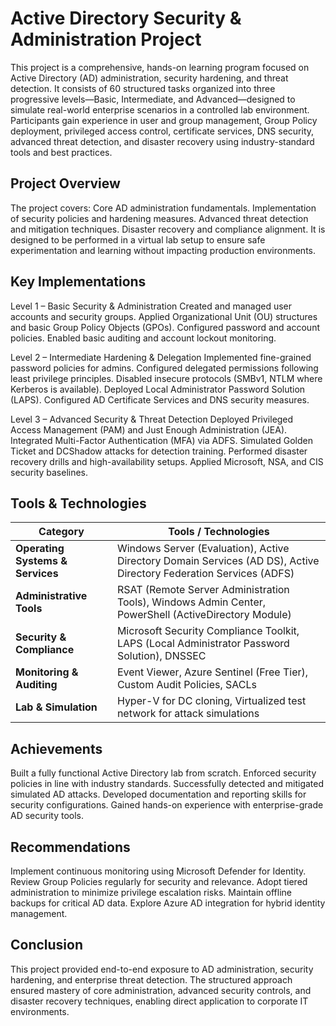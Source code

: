 
# Active Directory Security & Administration Project
This project is a comprehensive, hands-on learning program focused on Active Directory (AD) administration, security hardening, and threat detection.
It consists of 60 structured tasks organized into three progressive levels—Basic, Intermediate, and Advanced—designed to simulate real-world enterprise scenarios in a controlled lab environment.
Participants gain experience in user and group management, Group Policy deployment, privileged access control, certificate services, DNS security, advanced threat detection, and disaster recovery using industry-standard tools and best practices.

## Project Overview
The project covers:
Core AD administration fundamentals.
Implementation of security policies and hardening measures.
Advanced threat detection and mitigation techniques.
Disaster recovery and compliance alignment.
It is designed to be performed in a virtual lab setup to ensure safe experimentation and learning without impacting production environments.

## Key Implementations
Level 1 – Basic Security & Administration
Created and managed user accounts and security groups.
Applied Organizational Unit (OU) structures and basic Group Policy Objects (GPOs).
Configured password and account policies.
Enabled basic auditing and account lockout monitoring.

Level 2 – Intermediate Hardening & Delegation
Implemented fine-grained password policies for admins.
Configured delegated permissions following least privilege principles.
Disabled insecure protocols (SMBv1, NTLM where Kerberos is available).
Deployed Local Administrator Password Solution (LAPS).
Configured AD Certificate Services and DNS security measures.

Level 3 – Advanced Security & Threat Detection
Deployed Privileged Access Management (PAM) and Just Enough Administration (JEA).
Integrated Multi-Factor Authentication (MFA) via ADFS.
Simulated Golden Ticket and DCShadow attacks for detection training.
Performed disaster recovery drills and high-availability setups.
Applied Microsoft, NSA, and CIS security baselines.

## Tools & Technologies
| Category                         | Tools / Technologies                                                                                               |
| -------------------------------- | ------------------------------------------------------------------------------------------------------------------ |
| **Operating Systems & Services** | Windows Server (Evaluation), Active Directory Domain Services (AD DS), Active Directory Federation Services (ADFS) |
| **Administrative Tools**         | RSAT (Remote Server Administration Tools), Windows Admin Center, PowerShell (ActiveDirectory Module)               |
| **Security & Compliance**        | Microsoft Security Compliance Toolkit, LAPS (Local Administrator Password Solution), DNSSEC                        |
| **Monitoring & Auditing**        | Event Viewer, Azure Sentinel (Free Tier), Custom Audit Policies, SACLs                                             |
| **Lab & Simulation**             | Hyper-V for DC cloning, Virtualized test network for attack simulations                                            |


## Achievements
Built a fully functional Active Directory lab from scratch.
Enforced security policies in line with industry standards.
Successfully detected and mitigated simulated AD attacks.
Developed documentation and reporting skills for security configurations.
Gained hands-on experience with enterprise-grade AD security tools.

## Recommendations
Implement continuous monitoring using Microsoft Defender for Identity.
Review Group Policies regularly for security and relevance.
Adopt tiered administration to minimize privilege escalation risks.
Maintain offline backups for critical AD data.
Explore Azure AD integration for hybrid identity management.

## Conclusion
This project provided end-to-end exposure to AD administration, security hardening, and enterprise threat detection. The structured approach ensured mastery of core administration, advanced security controls, and disaster recovery techniques, enabling direct application to corporate IT environments.
